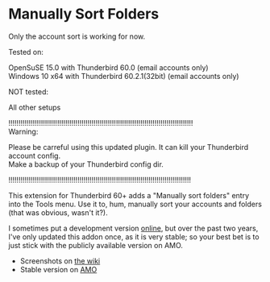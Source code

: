 Manually Sort Folders
=====================

Only the account sort is working for now.  

Tested on:  

OpenSuSE 15.0 with Thunderbird 60.0 (email accounts only)  
Windows 10 x64 with Thunderbird 60.2.1(32bit) (email accounts only)  

NOT tested:  

All other setups  

!!!!!!!!!!!!!!!!!!!!!!!!!!!!!!!!!!!!!!!!!!!!!!!!!!!!!!!!!!!!!!!!!!!!!!!!!!!!!!!!!!!!!!!!!!!  
Warning:  

Please be carreful using this updated plugin. It can kill your Thunderbird account config.  
Make a backup of your Thunderbird config dir.  

!!!!!!!!!!!!!!!!!!!!!!!!!!!!!!!!!!!!!!!!!!!!!!!!!!!!!!!!!!!!!!!!!!!!!!!!!!!!!!!!!!!!!!!!!!  


This extension for Thunderbird 60+ adds a "Manually sort folders" entry into
the Tools menu. Use it to, hum, manually sort your accounts and folders (that was obvious,
wasn't it?).

I sometimes put a development version
[online](http://jonathan.xulforum.org/files/tbsortfolders.xpi), but over the
past two years, I've only updated this addon once, as it is very stable; so your
best bet is to just stick with the publicly available version on AMO.

* Screenshots on [the wiki](http://wiki.github.com/protz/Manually-Sort-Folders/)
* Stable version on [AMO](https://addons.mozilla.org/en-US/thunderbird/addon/15102)
